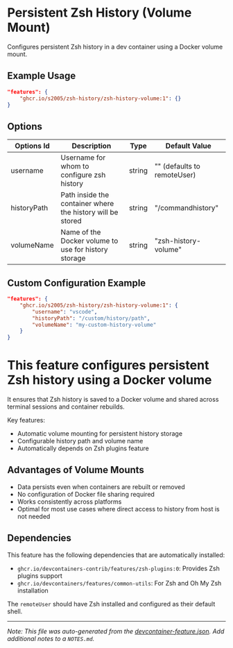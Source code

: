 
# Persistent Zsh History (Volume Mount)

Configures persistent Zsh history in a dev container using a Docker volume mount.

## Example Usage

```json
"features": {
    "ghcr.io/s2005/zsh-history/zsh-history-volume:1": {}
}
```

## Options

| Options Id | Description | Type | Default Value |
|-----|-----|-----|-----|
| username | Username for whom to configure zsh history | string | "" (defaults to remoteUser) |
| historyPath | Path inside the container where the history will be stored | string | "/commandhistory" |
| volumeName | Name of the Docker volume to use for history storage | string | "zsh-history-volume" |

## Custom Configuration Example

```json
"features": {
    "ghcr.io/s2005/zsh-history/zsh-history-volume:1": {
        "username": "vscode",
        "historyPath": "/custom/history/path",
        "volumeName": "my-custom-history-volume"
    }
}
```

# This feature configures persistent Zsh history using a Docker volume

It ensures that Zsh history is saved to a Docker volume and shared across terminal sessions and container rebuilds.

Key features:
- Automatic volume mounting for persistent history storage
- Configurable history path and volume name
- Automatically depends on Zsh plugins feature

## Advantages of Volume Mounts

- Data persists even when containers are rebuilt or removed
- No configuration of Docker file sharing required
- Works consistently across platforms
- Optimal for most use cases where direct access to history from host is not needed

## Dependencies

This feature has the following dependencies that are automatically installed:
- `ghcr.io/devcontainers-contrib/features/zsh-plugins:0`: Provides Zsh plugins support
- `ghcr.io/devcontainers/features/common-utils`: For Zsh and Oh My Zsh installation

The `remoteUser` should have Zsh installed and configured as their default shell.

---

_Note: This file was auto-generated from the [devcontainer-feature.json](https://github.com/s2005/zsh-history/blob/main/src/zsh-history-volume/devcontainer-feature.json). Add additional notes to a `NOTES.md`._
